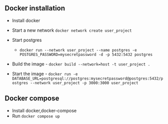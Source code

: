 ## Docker installation

- Install docker
- Start a new network `docker network create user_project`
- Start postgres
   - `docker run --network user_project --name postgres -e POSTGRES_PASSWORD=mysecretpassword -d -p 5432:5432 postgres`

- Build the image - `docker build --network=host -t user_project .`
- Start the image - `docker run -e DATABASE_URL=postgresql://postgres:mysecretpassword@postgres:5432/postgres --network user_project -p 3000:3000 user_project`














## Docker compose

- Install docker,docker-compose
- Run `docker compose up`

